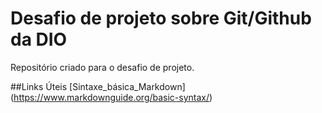 # Desafio de projeto sobre Git/Github da DIO
Repositório criado para o desafio de projeto.

##Links Úteis
[Sintaxe_básica_Markdown] (https://www.markdownguide.org/basic-syntax/)
